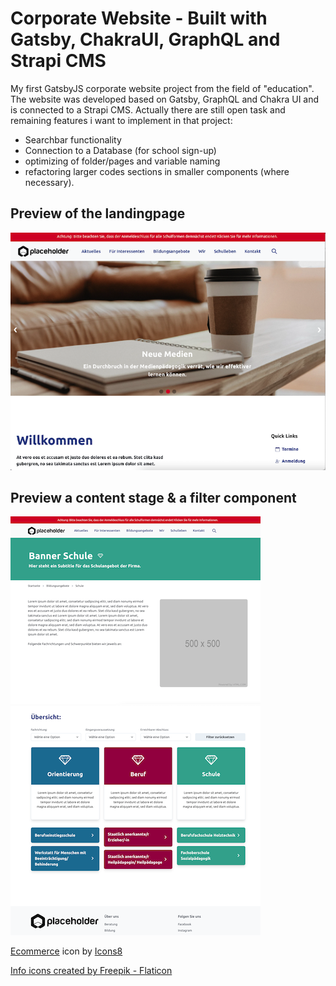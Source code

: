 # Corporate Website - Built with Gatsby, ChakraUI, GraphQL and Strapi CMS

My first GatsbyJS corporate website project from the field of "education". The website was developed based on Gatsby, GraphQL and Chakra UI and is connected to a Strapi CMS. Actually there are still open task and remaining features i want to implement in that project:
- Searchbar functionality
- Connection to a Database (for school sign-up)
- optimizing of folder/pages and variable naming
- refactoring larger codes sections in smaller components (where necessary).

## Preview of the landingpage

![preview of the landingpage](src/images/preview_home.png)

## Preview a content stage & a filter component
![preview of a content stage](src/images/preview_stage.png)
![preview of a filter component](src/images/preview_filter.png)

<a target="_blank" href="https://icons8.com/icon/YFn1QHQKdou6/ecommerce">Ecommerce</a> icon by <a target="_blank" href="https://icons8.com">Icons8</a>

<a href="https://www.flaticon.com/free-icons/info" title="info icons">Info icons created by Freepik - Flaticon</a>
